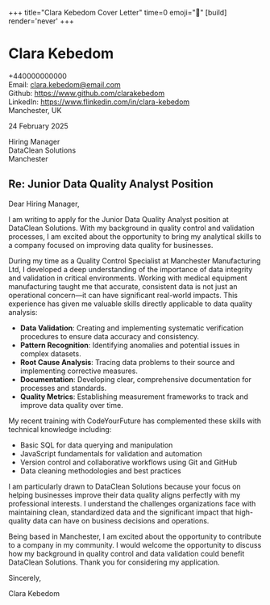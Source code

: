 +++
title="Clara Kebedom Cover Letter" 
time=0 
emoji="📝" 
[build]
render='never'
+++

# Clara Kebedom

+440000000000  
Email: clara.kebedom@email.com  
Github: https://www.github.com/clarakebedom  
LinkedIn: https://www.flinkedin.com/in/clara-kebedom  
Manchester, UK

24 February 2025

Hiring Manager  
DataClean Solutions  
Manchester

## Re: Junior Data Quality Analyst Position

Dear Hiring Manager,

I am writing to apply for the Junior Data Quality Analyst position at DataClean Solutions. With my background in quality control and validation processes, I am excited about the opportunity to bring my analytical skills to a company focused on improving data quality for businesses.

During my time as a Quality Control Specialist at Manchester Manufacturing Ltd, I developed a deep understanding of the importance of data integrity and validation in critical environments. Working with medical equipment manufacturing taught me that accurate, consistent data is not just an operational concern—it can have significant real-world impacts. This experience has given me valuable skills directly applicable to data quality analysis:

- **Data Validation**: Creating and implementing systematic verification procedures to ensure data accuracy and consistency.
- **Pattern Recognition**: Identifying anomalies and potential issues in complex datasets.
- **Root Cause Analysis**: Tracing data problems to their source and implementing corrective measures.
- **Documentation**: Developing clear, comprehensive documentation for processes and standards.
- **Quality Metrics**: Establishing measurement frameworks to track and improve data quality over time.

My recent training with CodeYourFuture has complemented these skills with technical knowledge including:

- Basic SQL for data querying and manipulation
- JavaScript fundamentals for validation and automation
- Version control and collaborative workflows using Git and GitHub
- Data cleaning methodologies and best practices

I am particularly drawn to DataClean Solutions because your focus on helping businesses improve their data quality aligns perfectly with my professional interests. I understand the challenges organizations face with maintaining clean, standardized data and the significant impact that high-quality data can have on business decisions and operations.

Being based in Manchester, I am excited about the opportunity to contribute to a company in my community. I would welcome the opportunity to discuss how my background in quality control and data validation could benefit DataClean Solutions. Thank you for considering my application.

Sincerely,

Clara Kebedom
